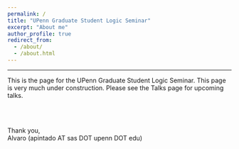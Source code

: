 ```yaml
---
permalink: /
title: "UPenn Graduate Student Logic Seminar"
excerpt: "About me"
author_profile: true
redirect_from: 
  - /about/
  - /about.html
---
```




------
This is the page for the UPenn Graduate Student Logic Seminar. This page is very much under construction. Please see the Talks page for upcoming talks.

<br> <br>

Thank you,  
Alvaro (apintado AT sas DOT upenn DOT edu)
